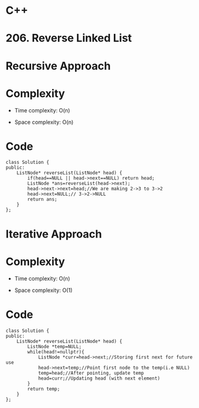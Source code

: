 # C++
<!-- Describe your first thoughts on how to solve this problem. -->
# 206. Reverse Linked List
# Recursive Approach
<!-- Describe your approach to solving the problem. -->

# Complexity
- Time complexity: O(n)
<!-- Add your time complexity here, e.g. $$O(n)$$ -->

- Space complexity: O(n)
<!-- Add your space complexity here, e.g. $$O(n)$$ -->

# Code
```
class Solution {
public:
    ListNode* reverseList(ListNode* head) {
        if(head==NULL || head->next==NULL) return head;
        ListNode *ans=reverseList(head->next);
        head->next->next=head;//We are making 2->3 to 3->2
        head->next=NULL;// 3->2->NULL
        return ans;
    }
};
```
# Iterative Approach
# Complexity
- Time complexity: O(n)
<!-- Add your time complexity here, e.g. $$O(n)$$ -->

- Space complexity: O(1)
<!-- Add your space complexity here, e.g. $$O(n)$$ -->

# Code
```
class Solution {
public:
    ListNode* reverseList(ListNode* head) {
        ListNode *temp=NULL;
        while(head!=nullptr){
            ListNode *curr=head->next;//Storing first next for future use
            head->next=temp;//Point first node to the temp(i.e NULL)
            temp=head;//After pointing, update temp
            head=curr;//Updating head (with next element)
        }
        return temp;
    }
};
```
